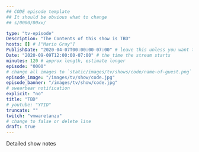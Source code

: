 ```yaml
---
## CODE episode template
## It should be obvious what to change
## s/0000/00xx/

type: "tv-episode"
Description: "The Contents of this show is TBD"
hosts: [] # ["Mario Gray"]
PublishDate: "2020-04-07T00:00:00-07:00" # leave this unless you want to schedule far ahead
Date: "2020-09-09T12:00:00-07:00" # the time the stream starts
minutes: 120 # approx length, estimate longer
episode: "0000"
# change all images to `static/images/tv/shows/code/name-of-guest.png` when created.
episode_image: "/images/tv/show/code.jpg"
episode_banner: "/images/tv/show/code.jpg"
# swearbear notification
explicit: "no"
title: "TBD"
# youtube: "YTID"
truncate: ""
twitch: "vmwaretanzu"
# change to false or delete line
draft: true
---
```


Detailed show notes